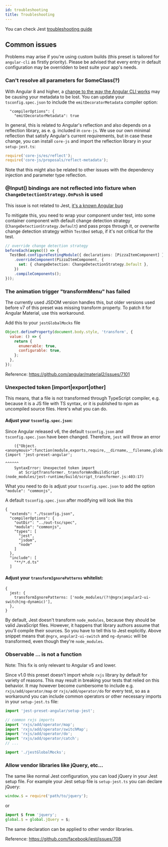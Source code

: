 ```yaml
---
id: troubleshooting
title: Troubleshooting
---
```


You can check Jest [troubleshooting guide](https://jestjs.io/docs/en/troubleshooting)

## Common issues

Problems may arise if you're using custom builds (this preset is tailored for `angular-cli` as firstly priority). Please be advised that every entry in default configuration may be overridden to best suite your app's needs.

### Can't resolve all parameters for SomeClass(?)

With Angular 8 and higher, a [change to the way the Angular CLI works](https://github.com/thymikee/jest-preset-angular/issues/288) may be causing your metadata to be lost. You can update your `tsconfig.spec.json` to include the `emitDecoratorMetadata` compiler option:

```
  "compilerOptions": {
    "emitDecoratorMetadata": true
```

In general, this is related to Angular's reflection and also depends on a reflection library, as e. g. included in `core-js`. We use our own minimal reflection that satisfy Angular's current requirements, but in case these change, you can install `core-js` and import the reflection library in your `setup-jest.ts`:

```typescript
require('core-js/es/reflect');
require('core-js/proposals/reflect-metadata');
```

Note that this might also be related to other issues with the dependency injection and parameter type reflection.

### @Input() bindings are not reflected into fixture when `ChangeDetectionStrategy.OnPush` is used

This issue is not related to Jest, [it's a known Angular bug](https://github.com/angular/angular/issues/12313)

To mitigate this, you need to wrap your component under test, into some container component with default change detection strategy (`ChangeDetectionStrategy.Default`) and pass props through it, or overwrite change detection strategy within `TestBed` setup, if it's not critical for the test.

```ts
// override change detection strategy
beforeEach(async(() => {
  TestBed.configureTestingModule({ declarations: [PizzaItemComponent] })
    .overrideComponent(PizzaItemComponent, {
      set: { changeDetection: ChangeDetectionStrategy.Default },
    })
    .compileComponents();
}));
```

### The animation trigger "transformMenu" has failed

The currently used JSDOM version handles this, but older versions used before v7 of this preset was missing transform property. To patch it for Angular Material, use this workaround.

Add this to your `jestGlobalMocks` file

```js
Object.defineProperty(document.body.style, 'transform', {
  value: () => {
    return {
      enumerable: true,
      configurable: true,
    };
  },
});
```

Reference: https://github.com/angular/material2/issues/7101

### Unexpected token [import|export|other]

This means, that a file is not transformed through TypeScript compiler, e.g. because it is a JS file with TS syntax, or it is published to npm as uncompiled source files. Here's what you can do.

#### Adjust your `tsconfig.spec.json`:

Since Angular released v6, the default `tsconfig.json` and `tsconfig.spec.json` have been changed. Therefore, `jest` will throw an error

```
    ({"Object.<anonymous>":function(module,exports,require,__dirname,__filename,global,jest){import 'jest-preset-angular';
                                                                                             ^^^^^^
    SyntaxError: Unexpected token import
      at ScriptTransformer._transformAndBuildScript (node_modules/jest-runtime/build/script_transformer.js:403:17)
```

What you need to do is adjust your `tsconfig.spec.json` to add the option `"module": "commonjs",`

A default `tsconfig.spec.json` after modifying will look like this

```
{
  "extends": "./tsconfig.json",
  "compilerOptions": {
    "outDir": "../out-tsc/spec",
    "module": "commonjs",
    "types": [
      "jest",
      "jsdom",
      "node"
    ]
  },
  "include": [
    "**/*.d.ts"
  ]
```

#### Adjust your `transformIgnorePatterns` whitelist:

```json5
{
  jest: {
    transformIgnorePatterns: ['node_modules/(?!@ngrx|angular2-ui-switch|ng-dynamic)'],
  },
}
```

By default, Jest doesn't transform `node_modules`, because they should be valid JavaScript files. However, it happens that library authors assume that you'll compile their sources. So you have to tell this to Jest explicitly. Above snippet means that `@ngrx`, `angular2-ui-switch` and `ng-dynamic` will be transformed, even though they're `node_modules`.

### Observable ... is not a function

Note: This fix is only relevant to Angular v5 and lower.

Since v1.0 this preset doesn't import whole `rxjs` library by default for variety of reasons. This may result in breaking your tests that relied on this behavior. It may however become cumbersome to include e.g. `rxjs/add/operator/map` or `rxjs/add/operator/do` for every test, so as a workaround you can include common operators or other necessary imports in your `setup-jest.ts` file:

```js
import 'jest-preset-angular/setup-jest';

// common rxjs imports
import 'rxjs/add/operator/map';
import 'rxjs/add/operator/switchMap';
import 'rxjs/add/operator/do';
import 'rxjs/add/operator/catch';
// ...

import './jestGlobalMocks';
```

### Allow vendor libraries like jQuery, etc...

The same like normal Jest configuration, you can load jQuery in your Jest setup file. For example your Jest setup file is `setup-jest.ts` you can declare jQuery:

```js
window.$ = require('path/to/jquery');
```

or

```js
import $ from 'jquery';
global.$ = global.jQuery = $;
```

The same declaration can be applied to other vendor libraries.

Reference: https://github.com/facebook/jest/issues/708
